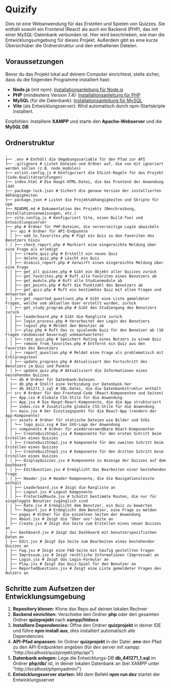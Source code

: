 # Quizify

Dies ist eine Webanwendung für das Erstellen und Spielen von Quizzes. Sie enthält sowohl ein Frontend (React) als auch ein Backend (PHP), das mit einer MySQL-Datenbank verbunden ist. Hier wird beschrieben, wie man die Entwicklungsumgebung für dieses Projekt. Außerdem gibt es eine kurze Übersichüber die Ordnerstruktur und den enthaltenen Dateien.

## Voraussetzungen

Bevor du das Projekt lokal auf deinem Computer einrichtest, stelle sicher, dass du die folgenden Programme installiert hast:

- **Node.js** (mit npm): [Installationsanleitung für Node.js](https://nodejs.org/)
- **PHP** (mindestens Version 7.4): [Installationsanleitung für PHP](https://www.php.net/)
- **MySQL** (für die Datenbank): [Installationsanleitung für MySQL](https://dev.mysql.com/downloads/)
- **Vite** (als Entwicklungsserver): Wird automatisch durch npm-Startskripte installiert.

Empfohlen: Installiere **XAMPP** und starte den **Apache-Webserver** und die **MySQL DB**

## Ordnerstruktur

```
.
├── .env # Enthält die Umgebungsvariable für den Pfad zur API
├── .gitignore # Listet Dateien und Ordner auf, die von Git ignoriert werden sollen (z.B. node_modules)
├── eslint.config.js # Konfiguriert die ESLint-Regeln für das Projekt (Code-Qualitätsprüfungen)
├── index.html # Die Haupt-HTML-Datei, die das Frontend der Anwendung lädt
├── package-lock.json # Sichert die genaue Version der installierten Abhängigkeiten
├── package.json # Listet die Projektabhängigkeiten und Skripte für npm
├── README.md # Dokumentation des Projekts (Beschreibung, Installationsanweisungen, etc.)
├── vite.config.js # Konfiguriert Vite, einen Build-Tool und Entwicklungsserver
├── php # Ordner für PHP-Dateien, die serverseitige Logik abwickeln
│ ├── api # Ordner für API-Endpunkte
│ │ ├── add_to_favorites.php # Fügt ein Quiz zu den Favoriten des Benutzers hinzu
│ │ ├── check_report.php # Markiert eine eingereichte Meldung über eine Frage als erledigt
│ │ ├── create_quiz.php # Erstellt ein neues Quiz
│ │ ├── delete_quiz.php # Löscht ein Quiz
│ │ ├── dismiss_report.php # Verwirft einen eingereichte Meldung über eine Frage
│ │ ├── get_all_quizzes.php # Gibt ein Objekt aller Quizzes zurück
│ │ ├── get_favorites.php # Ruft alle Favoriten eines Benutzers ab
│ │ ├── get_module.php # Ruft alle Studienmodule ab
│ │ ├── get_points.php # Ruft die Punktzahl des Benutzers ab
│ │ ├── get_quiz.php # Ruft ein bestimmtes Quiz mit allen Fragen und Antworten ab
│ │ ├── get_reported_questions.php # Gibt eine Liste gemeldeter Fragen, welche vom aktuellen User erstellt wurden, zurück
│ │ ├── get_study_program.php # Gibt den Studiengang des Benutzers zurück
│ │ ├── leaderboard.php # Gibt die Rangliste zurück
│ │ ├── login_process.php # Verarbeitet den Login des Benutzers
│ │ ├── logout.php # Meldet den Benutzer ab
│ │ ├── play.php # Ruft das zu spielende Quiz für den Benutzer ab (10 Fragen randomised bevorzugt unbeantwortete)
│ │ ├── rate_quiz.php # Speichert Rating eines Nutzers zu einem Quiz
│ │ ├── remove_from_favorites.php # Entfernt ein Quiz aus den Favoriten des Benutzers
│ │ ├── report_question.php # Meldet eine Frage als problematisch mit Erklärungstext
│ │ ├── update_progress.php # Aktualisiert den Fortschritt des Benutzers im Quiz und Punkte
│ │ ├── update_quiz.php # Aktualisiert die Informationen eines bestehenden Quizzes
│ └── db # Ordner für Datenbank-Dateien
│ ├── db.php # Stellt eine Verbindung zur Datenbank her
│ ├── db_441271_1.sql # SQL-Datei, die die Datenbankstruktur enthält
├── src # Ordner für den Frontend-Code (React-Komponenten und Seiten)
│ ├── App.css # Globale CSS-Stile für die Anwendung
│ ├── App.jsx # Die Haupt-React-Komponente, die die App strukturiert
│ ├── index.css # Zusätzliche globale CSS-Stile für die Anwendung
│ ├── main.jsx # Der Einstiegspunkt für die React-App (rendern der App-Komponente)
│ ├── assets # Ordner für statische Dateien wie Bilder und SVGs
│ │ └── logo_quiz.svg # Das SVG-Logo der Anwendung
│ ├── components # Ordner für wiederverwendbare React-Komponenten
│ │ ├── CreateQuizStep1.jsx # Komponente für den ersten Schritt beim Erstellen eines Quizzes
│ │ ├── CreateQuizStep2.jsx # Komponente für den zweiten Schritt beim Erstellen eines Quizzes
│ │ ├── CreateQuizStep3.jsx # Komponente für den dritten Schritt beim Erstellen eines Quizzes
│ │ ├── DisplayQuizzes.jsx # Komponente zu Anzeige der Quizzes auf dem Dashboard
│ │ ├── EditQuestion.jsx # Ermöglicht das Bearbeiten einer bestehenden Frage
│ │ ├── Header.jsx # Header-Komponente, die die Navigationsleiste enthält
│ │ ├── Leaderboard.jsx # Zeigt die Rangliste an
│ │ ├── Logout.jsx # Logout Komponente
│ │ ├── ProtectedRoute.jsx # Schützt bestimmte Routen, die nur für eingeloggte Benutzer zugänglich sind
│ │ ├── Rate.jsx # Ermöglicht dem Benutzer, ein Quiz zu bewerten
│ │ └── Report.jsx # Ermöglicht dem Benutzer, eine Frage zu melden
│ └── pages # Ordner für die einzelnen Seiten der Anwendung
│ ├── About.jsx # Zeigt die "Über uns"-Seite an
│ ├── Create.jsx # Zeigt die Seite zum Erstellen eines neuen Quizzes an
│ ├── Dashboard.jsx # Zeigt das Dashboard mit benutzerspezifischen Daten an
│ ├── Edit.jsx # Zeigt die Seite zum Bearbeiten eines bestehenden Quizzes an
│ ├── Faq.jsx # Zeigt eine FAQ-Seite mit häufig gestellten Fragen
│ ├── Impressum.jsx # Zeigt rechtliche Informationen (Impressum) an
│ ├── Login.jsx # Zeigt das Login-Formular an
│ ├── Play.jsx # Zeigt das Quiz-Spiel für den Benutzer an
│ ├── ReportedQuestions.jsx # Zeigt eine Liste gemeldeter Fragen des Nutzers an
```

## Schritte zum Aufsetzen der Entwicklungsumgebung

1. **Repository klonen:** Klone das Repo auf deinen lokalen Rechner
2. **Backend einrichten:** Verschiebe den Ordner **php** oder den gesamten Ordner **quizprojekt** nach **xampp/htdocs**
3. **Installiere Dependencies:** Öffne den Ordner **quizprojekt** in deiner IDE und führe **npm install aus**, dies installiert automatisch alle Dependencies
4. **API-Pfad anpassen:** Im Ordner **quizprojekt** in der Datei **.env** den Pfad zu den API-Endpunkten angeben (für dev server mit xampp: "http://localhost/quizprojekt/php/api")
5. **Datenbank anlegen:** Lege die Entwicklungs-DB **db_441271_1.sql** im Ordner **php/db/** ist, in deiner lokalen Datenbank an (bei XAMPP unter "http://localhost/phpmyadmin/")
6. **Entwicklungsserver starten:** Mit dem Befehl **npm run dev** startet der Entwicklungsserver
